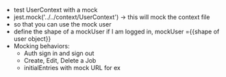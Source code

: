 - test UserContext with a mock
- jest.mock('../../context/UserContext') -> this will mock the context file
- so that you can use the mock user
- define the shape of a mockUser if I am logged in, mockUser ={{shape of user object}}
- Mocking behaviors:
  - Auth sign in and sign out
  - Create, Edit, Delete a Job
  - initialEntries with mock URL for ex
